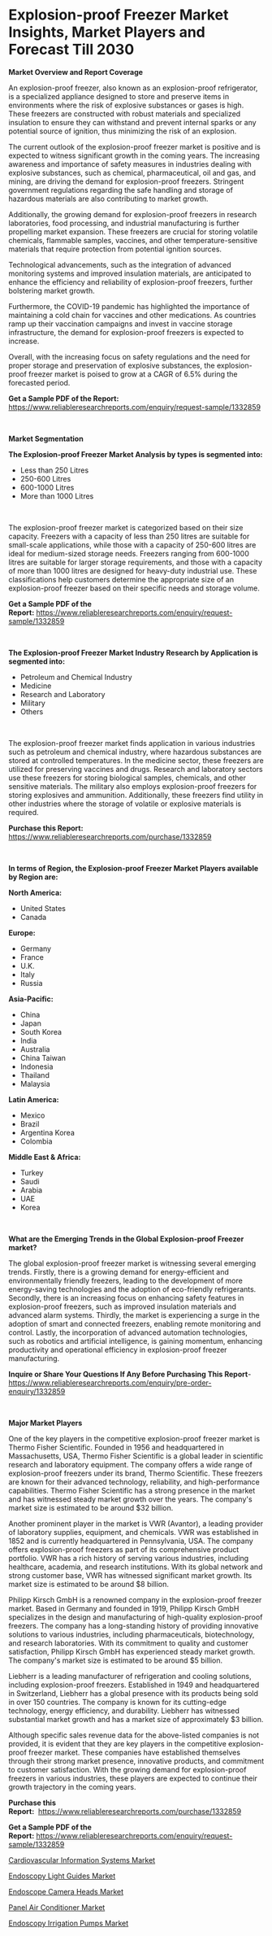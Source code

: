 <p><h1>Explosion-proof Freezer Market Insights, Market Players and Forecast Till 2030</h1></p><p><strong>Market Overview and Report Coverage</strong></p>
<p><p>An explosion-proof freezer, also known as an explosion-proof refrigerator, is a specialized appliance designed to store and preserve items in environments where the risk of explosive substances or gases is high. These freezers are constructed with robust materials and specialized insulation to ensure they can withstand and prevent internal sparks or any potential source of ignition, thus minimizing the risk of an explosion.</p><p>The current outlook of the explosion-proof freezer market is positive and is expected to witness significant growth in the coming years. The increasing awareness and importance of safety measures in industries dealing with explosive substances, such as chemical, pharmaceutical, oil and gas, and mining, are driving the demand for explosion-proof freezers. Stringent government regulations regarding the safe handling and storage of hazardous materials are also contributing to market growth.</p><p>Additionally, the growing demand for explosion-proof freezers in research laboratories, food processing, and industrial manufacturing is further propelling market expansion. These freezers are crucial for storing volatile chemicals, flammable samples, vaccines, and other temperature-sensitive materials that require protection from potential ignition sources.</p><p>Technological advancements, such as the integration of advanced monitoring systems and improved insulation materials, are anticipated to enhance the efficiency and reliability of explosion-proof freezers, further bolstering market growth.</p><p>Furthermore, the COVID-19 pandemic has highlighted the importance of maintaining a cold chain for vaccines and other medications. As countries ramp up their vaccination campaigns and invest in vaccine storage infrastructure, the demand for explosion-proof freezers is expected to increase.</p><p>Overall, with the increasing focus on safety regulations and the need for proper storage and preservation of explosive substances, the explosion-proof freezer market is poised to grow at a CAGR of 6.5% during the forecasted period.</p></p>
<p><strong>Get a Sample PDF of the Report:</strong> <a href="https://www.reliableresearchreports.com/enquiry/request-sample/1332859">https://www.reliableresearchreports.com/enquiry/request-sample/1332859</a></p>
<p>&nbsp;</p>
<p><strong>Market Segmentation</strong></p>
<p><strong>The Explosion-proof Freezer Market Analysis by types is segmented into:</strong></p>
<p><ul><li>Less than 250 Litres</li><li>250-600 Litres</li><li>600-1000 Litres</li><li>More than 1000 Litres</li></ul></p>
<p>&nbsp;</p>
<p><p>The explosion-proof freezer market is categorized based on their size capacity. Freezers with a capacity of less than 250 litres are suitable for small-scale applications, while those with a capacity of 250-600 litres are ideal for medium-sized storage needs. Freezers ranging from 600-1000 litres are suitable for larger storage requirements, and those with a capacity of more than 1000 litres are designed for heavy-duty industrial use. These classifications help customers determine the appropriate size of an explosion-proof freezer based on their specific needs and storage volume.</p></p>
<p><strong>Get a Sample PDF of the Report:</strong>&nbsp;<a href="https://www.reliableresearchreports.com/enquiry/request-sample/1332859">https://www.reliableresearchreports.com/enquiry/request-sample/1332859</a></p>
<p>&nbsp;</p>
<p><strong>The Explosion-proof Freezer Market Industry Research by Application is segmented into:</strong></p>
<p><ul><li>Petroleum and Chemical Industry</li><li>Medicine</li><li>Research and Laboratory</li><li>Military</li><li>Others</li></ul></p>
<p>&nbsp;</p>
<p><p>The explosion-proof freezer market finds application in various industries such as petroleum and chemical industry, where hazardous substances are stored at controlled temperatures. In the medicine sector, these freezers are utilized for preserving vaccines and drugs. Research and laboratory sectors use these freezers for storing biological samples, chemicals, and other sensitive materials. The military also employs explosion-proof freezers for storing explosives and ammunition. Additionally, these freezers find utility in other industries where the storage of volatile or explosive materials is required.</p></p>
<p><strong>Purchase this Report:</strong>&nbsp; <a href="https://www.reliableresearchreports.com/purchase/1332859">https://www.reliableresearchreports.com/purchase/1332859</a></p>
<p>&nbsp;</p>
<p><strong>In terms of Region, the Explosion-proof Freezer Market Players available by Region are:</strong></p>
<p>
    <p> <strong> North America: </strong>
        <ul>
            <li>United States</li>
            <li>Canada</li>
        </ul>
        </p> 
    <p> <strong> Europe: </strong>
        <ul>
            <li>Germany</li>
            <li>France</li>
            <li>U.K.</li>
            <li>Italy</li>
            <li>Russia</li>
        </ul>
        </p> 
    <p> <strong> Asia-Pacific: </strong>
        <ul>
            <li>China</li>
            <li>Japan</li>
            <li>South Korea</li>
            <li>India</li>
            <li>Australia</li>
            <li>China Taiwan</li>
            <li>Indonesia</li>
            <li>Thailand</li>
            <li>Malaysia</li>
        </ul>
        </p> 
    <p> <strong> Latin America: </strong>
        <ul>
            <li>Mexico</li>
            <li>Brazil</li>
            <li>Argentina Korea</li>
            <li>Colombia</li>
        </ul>
        </p> 
    <p> <strong> Middle East & Africa: </strong>
        <ul>
            <li>Turkey</li>
            <li>Saudi</li>
            <li>Arabia</li>
            <li>UAE</li>
            <li>Korea</li>
        </ul>
    </p>
    </p>
<p>&nbsp;</p>
<p><strong>What are the Emerging Trends in the Global Explosion-proof Freezer market?</strong></p>
<p><p>The global explosion-proof freezer market is witnessing several emerging trends. Firstly, there is a growing demand for energy-efficient and environmentally friendly freezers, leading to the development of more energy-saving technologies and the adoption of eco-friendly refrigerants. Secondly, there is an increasing focus on enhancing safety features in explosion-proof freezers, such as improved insulation materials and advanced alarm systems. Thirdly, the market is experiencing a surge in the adoption of smart and connected freezers, enabling remote monitoring and control. Lastly, the incorporation of advanced automation technologies, such as robotics and artificial intelligence, is gaining momentum, enhancing productivity and operational efficiency in explosion-proof freezer manufacturing.</p></p>
<p><strong>Inquire or Share Your Questions If Any Before Purchasing This Report</strong>- <a href="https://www.reliableresearchreports.com/enquiry/pre-order-enquiry/1332859">https://www.reliableresearchreports.com/enquiry/pre-order-enquiry/1332859</a></p>
<p>&nbsp;</p>
<p><strong>Major Market Players</strong></p>
<p><p>One of the key players in the competitive explosion-proof freezer market is Thermo Fisher Scientific. Founded in 1956 and headquartered in Massachusetts, USA, Thermo Fisher Scientific is a global leader in scientific research and laboratory equipment. The company offers a wide range of explosion-proof freezers under its brand, Thermo Scientific. These freezers are known for their advanced technology, reliability, and high-performance capabilities. Thermo Fisher Scientific has a strong presence in the market and has witnessed steady market growth over the years. The company's market size is estimated to be around $32 billion.</p><p>Another prominent player in the market is VWR (Avantor), a leading provider of laboratory supplies, equipment, and chemicals. VWR was established in 1852 and is currently headquartered in Pennsylvania, USA. The company offers explosion-proof freezers as part of its comprehensive product portfolio. VWR has a rich history of serving various industries, including healthcare, academia, and research institutions. With its global network and strong customer base, VWR has witnessed significant market growth. Its market size is estimated to be around $8 billion.</p><p>Philipp Kirsch GmbH is a renowned company in the explosion-proof freezer market. Based in Germany and founded in 1919, Philipp Kirsch GmbH specializes in the design and manufacturing of high-quality explosion-proof freezers. The company has a long-standing history of providing innovative solutions to various industries, including pharmaceuticals, biotechnology, and research laboratories. With its commitment to quality and customer satisfaction, Philipp Kirsch GmbH has experienced steady market growth. The company's market size is estimated to be around $5 billion.</p><p>Liebherr is a leading manufacturer of refrigeration and cooling solutions, including explosion-proof freezers. Established in 1949 and headquartered in Switzerland, Liebherr has a global presence with its products being sold in over 150 countries. The company is known for its cutting-edge technology, energy efficiency, and durability. Liebherr has witnessed substantial market growth and has a market size of approximately $3 billion.</p><p>Although specific sales revenue data for the above-listed companies is not provided, it is evident that they are key players in the competitive explosion-proof freezer market. These companies have established themselves through their strong market presence, innovative products, and commitment to customer satisfaction. With the growing demand for explosion-proof freezers in various industries, these players are expected to continue their growth trajectory in the coming years.</p></p>
<p><strong>Purchase this Report:</strong>&nbsp;&nbsp;<a href="https://www.reliableresearchreports.com/purchase/1332859">https://www.reliableresearchreports.com/purchase/1332859</a></p>
<p></p>
<p><strong>Get a Sample PDF of the Report:</strong>&nbsp;<a href="https://www.reliableresearchreports.com/enquiry/request-sample/1332859">https://www.reliableresearchreports.com/enquiry/request-sample/1332859</a></p>
<p><p><a href="https://medium.com/@mariliehowe/cardiovascular-information-systems-market-size-cagr-trends-2024-2030-c1769d6af0e5">Cardiovascular Information Systems Market</a></p><p><a href="https://www.linkedin.com/pulse/endoscopy-light-guides-market-size-2023-2030-global-industrial/">Endoscopy Light Guides Market</a></p><p><a href="https://www.linkedin.com/pulse/endoscope-camera-heads-market-size-growth-forecast-from/">Endoscope Camera Heads Market</a></p><p><a href="https://medium.com/@anilaxhafa2022/panel-air-conditioner-market-size-growth-forecast-2023-2030-05a90e2f5535">Panel Air Conditioner Market</a></p><p><a href="https://www.linkedin.com/pulse/endoscopy-irrigation-pumps-market-research-report/">Endoscopy Irrigation Pumps Market</a></p></p>